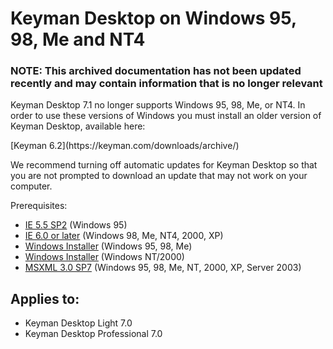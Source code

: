 # Keyman Desktop on Windows 95, 98, Me and NT4

### **NOTE**: This archived documentation has not been updated recently and may contain information that is no longer relevant


<p>Keyman Desktop 7.1 no longer supports Windows 95, 98, Me, or NT4.  In order to use these versions of Windows you must install an older version of Keyman Desktop, available here:</p>

<p>[Keyman 6.2](https://keyman.com/downloads/archive/)</p>

<p>We recommend turning off automatic updates for Keyman Desktop so that you are not prompted to download an update that may not work on your computer.</p>

<p>Prerequisites:</p>

  <ul>
    <li><a target='_blank' href='http://browsers.evolt.org/?ie/32bit/5.5_SP2'>IE 5.5 SP2</a> (Windows 95)</li>
    <li><a target='_blank' href='http://www.microsoft.com/ie/'>IE 6.0 or later</a> (Windows 98, Me, NT4, 2000, XP)</li>
    <li><a target='_blank' href='http://www.microsoft.com/downloads/details.aspx?FamilyID=CEBBACD8-C094-4255-B702-DE3BB768148F&amp;displaylang=en'>Windows Installer</a> (Windows 95, 98, Me)</li>
    <li><a target='_blank' href='http://www.microsoft.com/downloads/details.aspx?familyid=4b6140f9-2d36-4977-8fa1-6f8a0f5dca8f&amp;displaylang=en'>Windows Installer</a> (Windows NT/2000)</li>
    <li><a target='_blank' href='http://www.microsoft.com/downloads/details.aspx?familyid=28494391-052b-42ff-9674-f752bdca9582&amp;displaylang=en'>MSXML 3.0 SP7</a> (Windows 95, 98, Me, NT, 2000, XP, Server 2003)</li>
  </ul>


## Applies to:
 * Keyman Desktop Light 7.0
 * Keyman Desktop Professional 7.0
